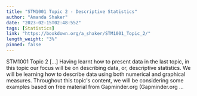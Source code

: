 ```yaml
---
title: "STM1001 Topic 2 - Descriptive Statistics"
author: "Amanda Shaker"
date: "2023-02-15T02:48:55Z"
tags: [Statistics]
link: "https://bookdown.org/a_shaker/STM1001_Topic_2/"
length_weight: "3%"
pinned: false
---
```


STM1001 Topic 2 [...] Having learnt how to present data in the last topic, in this topic our focus will be on describing data, or, descriptive statistics. We will be learning how to describe data using both numerical and graphical measures. Throughout this topic's content, we will be considering some examples based on free material from Gapminder.org (Gapminder.org ...
